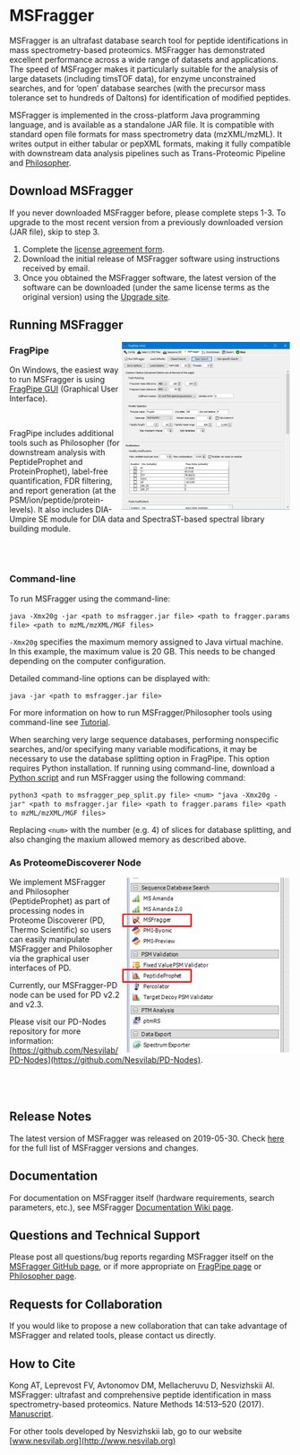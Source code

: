 # MSFragger
MSFragger is an ultrafast database search tool for peptide identifications in mass spectrometry-based proteomics. MSFragger has demonstrated excellent performance across a wide range of datasets and applications. The speed of MSFragger makes it particularly suitable for the analysis of large datasets (including timsTOF data), for enzyme unconstrained searches, and for ‘open’ database searches (with the precursor mass tolerance set to hundreds of Daltons) for identification of modified peptides. 

MSFragger is implemented in the cross-platform Java programming language, and is available as a standalone JAR file. It is compatible with standard open file formats for mass spectrometry data (mzXML/mzML). It writes output in either tabular or pepXML formats, making it fully compatible with downstream data analysis pipelines such as Trans-Proteomic Pipeline and [Philosopher](https://nesvilab.github.io/philosopher/).

## Download MSFragger
If you never downloaded MSFragger before, please complete steps 1-3. To upgrade to the most recent version from a previously downloaded version (JAR file), skip to step 3.

1.	Complete the [license agreement form](http://inventions.umich.edu/technologies/7143_msfragger-ultrafast-and-comprehensive-identification-of-peptides-from-tandem-mass-spectra).
2.	Download the initial release of MSFragger software using instructions received by email.
3.	Once you obtained the MSFragger software, the latest version of the software can be downloaded (under the same license terms as the original version) using the [Upgrade site](https://msfragger.arsci.com/upgrader/). 

## Running MSFragger
<img src="images/4.jpg" width="300px" hspace="3px" align="right"/>

### FragPipe
On Windows, the easiest way to run MSFragger is using [FragPipe GUI](https://fragpipe.nesvilab.org) (Graphical User Interface).  

<br>

FragPipe includes additional tools such as Philosopher (for downstream analysis with PeptideProphet and ProteinProphet), label-free quantification, FDR filtering, and report generation (at the PSM/ion/peptide/protein-levels). It also includes DIA-Umpire SE module for DIA data and SpectraST-based spectral library building module.

<br>
<br>

### Command-line
To run MSFragger using the command-line:
```
java -Xmx20g -jar <path to msfragger.jar file> <path to fragger.params file> <path to mzML/mzXML/MGF files>
```
`-Xmx20g` specifies the maximum memory assigned to Java virtual machine. In this example, the maximum value is 20 GB. This needs to be changed depending on the computer configuration. 

Detailed command-line options can be displayed with:
```
java -jar <path to msfragger.jar file>
```
For more information on how to run MSFragger/Philosopher tools using command-line see [Tutorial](https://github.com/Nesvilab/philosopher/wiki/Processing-Filtering-and-Analyzing-Open-Search-Results-Using-Philosopher).


When searching very large sequence databases, performing nonspecific searches, and/or specifying many variable modifications, it may be necessary to use the database splitting option in FragPipe. This option requires Python installation. If running using command-line, download a [Python script](https://raw.githubusercontent.com/Nesvilab/FragPipe/develop/MSFragger-GUI/tools/msfragger_pep_split.py) and run MSFragger using the following command:
```
python3 <path to msfragger_pep_split.py file> <num> "java -Xmx20g -jar" <path to msfragger.jar file> <path to fragger.params file> <path to mzML/mzXML/MGF files>
```
Replacing `<num>` with the number (e.g. 4) of slices for database splitting, and also changing the maxium allowed memory as described above.  

### As ProteomeDiscoverer Node
<img src="https://raw.githubusercontent.com/Nesvilab/PD-Nodes/master/fig3.png" width="300px" hspace="3px" align="right"/>
We implement MSFragger and Philosopher (PeptideProphet) as part of processing nodes in Proteome Discoverer (PD, Thermo Scientific) so users can easily manipulate MSFragger and Philosopher via the graphical user interfaces of PD.

Currently, our MSFragger-PD node can be used for PD v2.2 and v2.3.

Please visit our PD-Nodes repository for more information: [https://github.com/Nesvilab/PD-Nodes](https://github.com/Nesvilab/PD-Nodes).
<br><br><br><br>


## Release Notes
The latest version of MSFragger was released on 2019-05-30.
Check [here](CHANGELOG.md) for the full list of MSFragger versions and changes.
 
## Documentation
For documentation on MSFragger itself (hardware requirements, search parameters, etc.), see MSFragger [Documentation Wiki page](https://github.com/Nesvilab/MSFragger/wiki).  

## Questions and Technical Support
Please post all questions/bug reports regarding MSFragger itself on the [MSFragger GitHub page](https://github.com/Nesvilab/MSFragger), or if more appropriate on [FragPipe page](https://github.com/Nesvilab/FragPipe) or [Philosopher page](https://github.com/Nesvilab/philosopher).

## Requests for Collaboration
If you would like to propose a new collaboration that can take advantage of MSFragger and related tools, please contact us directly. 

## How to Cite
Kong AT, Leprevost FV, Avtonomov DM, Mellacheruvu D, Nesvizhskii AI. MSFragger: ultrafast and comprehensive peptide identification in mass spectrometry-based proteomics. Nature Methods 14:513–520 (2017). [Manuscript](https://www.nature.com/articles/nmeth.4256). 

For other tools developed by Nesvizhskii lab, go to our website [www.nesvilab.org](http://www.nesvilab.org)
